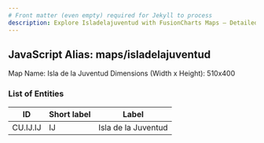 ```yaml
---
# Front matter (even empty) required for Jekyll to process
description: Explore Isladelajuventud with FusionCharts Maps – Detailed features for seamless integration. Try now & enhance your data visualization today! 
---
```


## JavaScript Alias: maps/isladelajuventud

Map Name: Isla de la Juventud
Dimensions (Width x Height): 510x400





### List of Entities

ID | Short label | Label
---|---|---|
CU.IJ.IJ|IJ|Isla de la Juventud